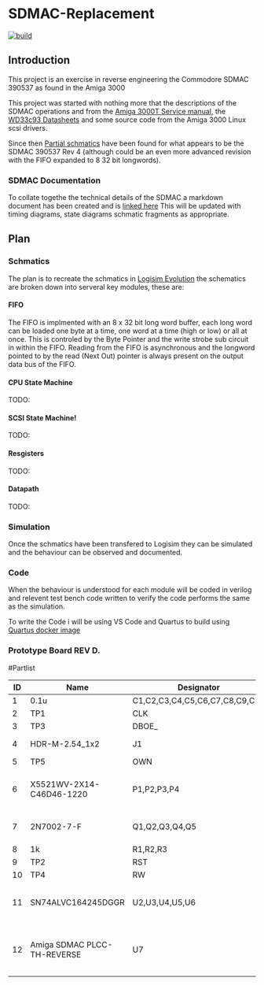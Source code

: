 # SDMAC-Replacement

[![build](https://github.com/mbtaylor1982/RE-SDMAC/actions/workflows/build.yml/badge.svg)](https://github.com/mbtaylor1982/RE-SDMAC/actions/workflows/build.yml)

## Introduction

This project is an exercise in reverse engineering the Commodore SDMAC 390537 as found in the Amiga 3000

This project was started with nothing more that the descriptions of the SDMAC operations and from the [Amiga 3000T Service manual](Docs/Commodore/Commodore_A3000T_Service_Manual.pdf), the [WD33c93 Datasheets](Docs/WD33C93/WD33C93B_WesternDigital.pdf) and some source code from the Amiga 3000 Linux scsi drivers.

Since then [Partial schmatics](Docs/Commodore/SDMAC%20Partial%20Schmatics/sdmac01.pdf) have been found for what appears to be the SDMAC 390537 Rev 4 (although could be an even more advanced revision with the FIFO expanded to 8 32  bit longwords).

### SDMAC Documentation

To collate togethe the technical details of the SDMAC a markdown document has been created and is [linked here](Docs/SDMAC.md)
This will be updated with timing diagrams, state diagrams schmatic fragments as appropriate.
## Plan
### Schmatics
The plan is to recreate the schmatics in [Logisim Evolution](https://github.com/logisim-evolution/logisim-evolution) the schematics are broken down into serveral key modules, these are:

#### FIFO

The FIFO is implmented with an 8 x 32 bit long word buffer, each long word can be loaded one byte at a time, one word at a time (high or low) or all at once. This is controled by the Byte Pointer and the write strobe sub circuit in within the FIFO. Reading from the FIFO is asynchronous and the longword pointed to by the read (Next Out) pointer is always present on the output data bus of the FIFO.

#### CPU State Machine
TODO:
#### SCSI State Machine!

TODO:
#### Resgisters
TODO:
#### Datapath
TODO:

### Simulation
Once the schmatics have been transfered to Logisim they can be simulated and the behaviour can be observed and documented.

### Code
When the behaviour is understood for each module will be coded in verilog and relevent test bench code written to verify the code performs the same as the simulation. 

To write the Code i will be using VS Code and Quartus to build using  [Quartus docker image](https://github.com/raetro/sdk-docker-fpga)

### Prototype Board REV D.


#Partlist

| ID  | Name                        | Designator                     | Footprint                                    | Quantity |
| --- | --------------------------- | ------------------------------ | -------------------------------------------- | -------- |
| 1   | 0.1u                        | C1,C2,C3,C4,C5,C6,C7,C8,C9,C10 | C0603                                        | 10       |
| 2   | TP1                         | CLK                            | TESTPAD                                      | 1        |
| 3   | TP3                         | DBOE_                          | TESTPAD                                      | 1        |
| 4   | HDR-M-2.54_1x2              | J1                             | HDR-M-2.54_1X2                               | 1        |
| 5   | TP5                         | OWN                            | TESTPAD                                      | 1        |
| 6   | X5521WV-2X14-C46D46-1220    | P1,P2,P3,P4                    | HDR-TH_28P-P2.54-V-M-R2-C14-S2.54            | 4        |
| 7   | 2N7002-7-F                  | Q1,Q2,Q3,Q4,Q5                 | SOT-23_L2.9-W1.3-P1.90-LS2.4-BR              | 5        |
| 8   | 1k                          | R1,R2,R3                       | R0603                                        | 3        |
| 9   | TP2                         | RST                            | TESTPAD                                      | 1        |
| 10  | TP4                         | RW                             | TESTPAD                                      | 1        |
| 11  | SN74ALVC164245DGGR          | U2,U3,U4,U5,U6                 | TSSOP-48_L12.6-W6.2-P0.50-LS8.1-BL           | 5        |
| 12  | Amiga SDMAC PLCC-TH-REVERSE | U7                             | PLCC-TH-84P-P2.54-R13-C13-W36_SOCKET-REVERSE | 1        |
